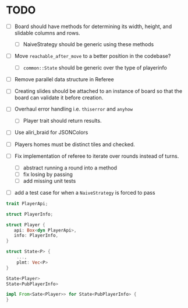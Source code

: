 # TODO

- [ ] Board should have methods for determining its width, height, and slidable
    columns and rows. 
  - [ ] NaiveStrategy should be generic using these methods

- [ ] Move `reachable_after_move` to a better position in the codebase? 
  - [ ] `common::State` should be generic over the type of playerinfo
 
- [ ] Remove parallel data structure in Referee

- [ ] Creating slides should be attached to an instance of board so that the
    board can validate it before creation.

- [ ] Overhaul error handling i.e. `thiserror` and `anyhow`
  - [ ] Player trait should return results. 

- [ ] Use aliri_braid for JSONColors

- [ ] Players homes must be distinct tiles and checked.

- [ ] Fix implementation of referee to iterate over rounds instead of turns.
  - [ ] abstract running a round into a method
  - [ ] fix losing by passing
  - [ ] add missing unit tests

- [ ] add a test case for when a `NaiveStrategy` is forced to pass
```rust
trait PlayerApi;

struct PlayerInfo;

struct Player {
   api: Box<dyn PlayerApi>,
   info: PlayerInfo,
}

struct State<P> {
    ...,
    plmt: Vec<P>
}

State<Player>
State<PubPlayerInfo>

impl From<Sate<Player>> for State<PubPlayerInfo> {
}
```
